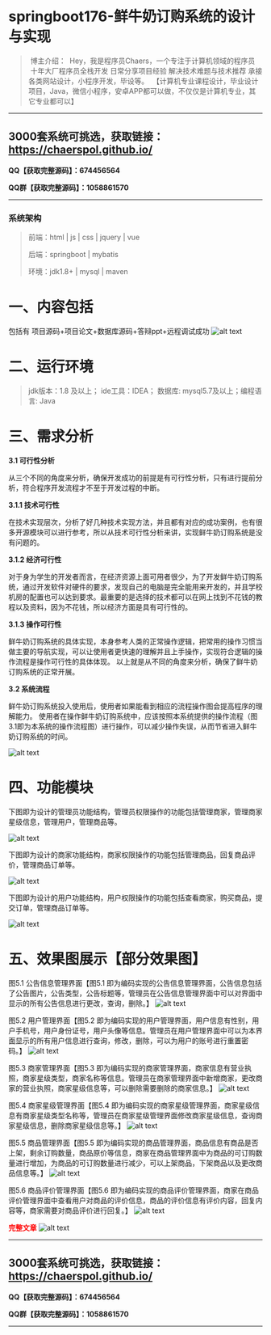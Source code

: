 # springboot176-鲜牛奶订购系统的设计与实现

>  博主介绍：
>  Hey，我是程序员Chaers，一个专注于计算机领域的程序员
>  十年大厂程序员全栈开发‍ 日常分享项目经验 解决技术难题与技术推荐 承接各类网站设计，小程序开发，毕设等。
>  【计算机专业课程设计，毕业设计项目，Java，微信小程序，安卓APP都可以做，不仅仅是计算机专业，其它专业都可以】

<hr>

## 3000套系统可挑选，获取链接：https://chaerspol.github.io/

<p size="5" color="red"><b>QQ【获取完整源码】：674456564</b></p>

<p size="5" color="red"><b>QQ群【获取完整源码】：1058861570</b></p>

<hr>

### 系统架构

> 前端：html | js | css | jquery | vue
>
> 后端：springboot | mybatis
> 
> 环境：jdk1.8+ | mysql | maven

# 一、内容包括
包括有  项目源码+项目论文+数据库源码+答辩ppt+远程调试成功
![alt text](images/image.png)

# 二、运行环境

> jdk版本：1.8 及以上； ide工具：IDEA； 数据库: mysql5.7及以上；编程语言: Java

# 三、需求分析

**3.1 可行性分析**

从三个不同的角度来分析，确保开发成功的前提是有可行性分析，只有进行提前分析，符合程序开发流程才不至于开发过程的中断。

**3.1.1 技术可行性**

在技术实现层次，分析了好几种技术实现方法，并且都有对应的成功案例，也有很多开源模块可以进行参考，所以从技术可行性分析来讲，实现鲜牛奶订购系统是没有问题的。

**3.1.2 经济可行性**

对于身为学生的开发者而言，在经济资源上面可用者很少，为了开发鲜牛奶订购系统，通过开发软件对硬件的要求，发现自己的电脑是完全能用来开发的，并且学校机房的配置也可以达到要求。最重要的是选择的技术都可以在网上找到不花钱的教程以及资料，因为不花钱，所以经济方面是具有可行性的。

**3.1.3 操作可行性**

鲜牛奶订购系统的具体实现，本身参考人类的正常操作逻辑，把常用的操作习惯当做主要的导航实现，可以让使用者更快速的理解并且上手操作，实现符合逻辑的操作流程是操作可行性的具体体现。
以上就是从不同的角度来分析，确保了鲜牛奶订购系统的正常开展。

**3.2 系统流程**

鲜牛奶订购系统投入使用后，使用者如果能看到相应的流程操作图会提高程序的理解能力。
使用者在操作鲜牛奶订购系统中，应该按照本系统提供的操作流程（图3.1即为本系统的操作流程图）进行操作，可以减少操作失误，从而节省进入鲜牛奶订购系统的时间。

![alt text](images/image-2.png)

# 四、功能模块

下图即为设计的管理员功能结构，管理员权限操作的功能包括管理商家，管理商家星级信息，管理用户，管理商品等。

![alt text](images/image-3.png)

下图即为设计的商家功能结构，商家权限操作的功能包括管理商品，回复商品评价，管理商品订单等。

![alt text](images/image-4.png)

下图即为设计的用户功能结构，用户权限操作的功能包括查看商家，购买商品，提交订单，管理商品订单等。

![alt text](images/image-5.png)

# 五、效果图展示【部分效果图】

图5.1 公告信息管理界面【图5.1 即为编码实现的公告信息管理界面，公告信息包括了公告图片，公告类型，公告标题等，管理员在公告信息管理界面中可以对界面中显示的所有公告信息进行更改，查询，删除。】
![alt text](images/image-6.png)

图5.2 用户管理界面【图5.2 即为编码实现的用户管理界面，用户信息有性别，用户手机号，用户身份证号，用户头像等信息。管理员在用户管理界面中可以为本界面显示的所有用户信息进行查询，修改，删除，可以为用户的账号进行重置密码。】
![alt text](images/image-7.png)

图5.3 商家管理界面【图5.3 即为编码实现的商家管理界面，商家信息有营业执照，商家星级类型，商家名称等信息。管理员在商家管理界面中新增商家，更改商家的营业执照，商家星级信息等，可以删除需要删除的商家信息。】
![alt text](images/image-8.png)

图5.4 商家星级管理界面【图5.4 即为编码实现的商家星级管理界面，商家星级信息有商家星级类型名称等，管理员在商家星级管理界面修改商家星级信息，查询商家星级信息，删除商家星级信息等。】
![alt text](images/image-9.png)

图5.5 商品管理界面【图5.5 即为编码实现的商品管理界面，商品信息有商品是否上架，剩余订购数量，商品原价等信息，商家在商品管理界面中为商品的可订购数量进行增加，为商品的可订购数量进行减少，可以上架商品，下架商品以及更改商品信息等。】
![alt text](images/image-10.png)

图5.6 商品评价管理界面【图5.6 即为编码实现的商品评价管理界面，商家在商品评价管理界面中查看用户对商品的评价信息，商品的评价信息有评价内容，回复内容等，商家需要对商品评价进行回复。】
![alt text](images/image-11.png)

 <font  color="red"><b>完整文章</b></font>
 ![alt text](images/image-1.png)
 
 <hr>

## 3000套系统可挑选，获取链接：https://chaerspol.github.io/

<p size="5" color="red"><b>QQ【获取完整源码】：674456564</b></p>

<p size="5" color="red"><b>QQ群【获取完整源码】：1058861570</b></p>

<hr>